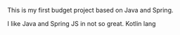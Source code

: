 This is my first budget project based on Java and Spring.

I like Java and Spring
JS in not so great.
Kotlin lang